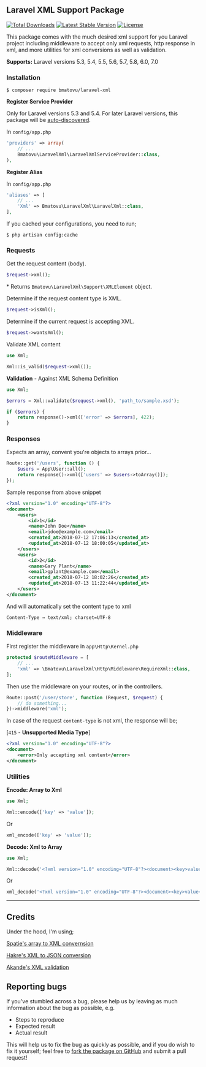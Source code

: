 ## Laravel XML Support Package

[![Total Downloads](https://poser.pugx.org/bmatovu/laravel-xml/downloads)](https://packagist.org/packages/bmatovu/laravel-xml)
[![Latest Stable Version](https://poser.pugx.org/bmatovu/laravel-xml/v/stable)](https://packagist.org/packages/bmatovu/laravel-xml)
[![License](https://poser.pugx.org/bmatovu/laravel-xml/license)](https://packagist.org/packages/bmatovu/laravel-xml)

This package comes with the much desired xml support for you Laravel project including middleware to accept only xml requests, 
http response in xml, and more utilities for xml conversions as well as validation.

**Supports:** Laravel versions 5.3, 5.4, 5.5, 5.6, 5.7, 5.8, 6.0, 7.0

### Installation

`$ composer require bmatovu/laravel-xml`

**Register Service Provider** 

Only for Laravel versions 5.3 and 5.4. For later Laravel versions, this package will be [auto-discovered](https://laravel.com/docs/master/packages#package-discovery).

In `config/app.php`

```php
'providers' => array(
    // ...
    Bmatovu\LaravelXml\LaravelXmlServiceProvider::class,
),
```

**Register Alias**

In `config/app.php`

```php
'aliases' => [
    // ...
    'Xml' => Bmatovu\LaravelXml\LaravelXml::class,
],
```

If you cached your configurations, you need to run;

`$ php artisan config:cache`

### Requests

Get the request content (body).

```php
$request->xml();
```

\* Returns `Bmatovu\LaravelXml\Support\XMLElement` object.

Determine if the request content type is XML.

```php
$request->isXml();
```

Determine if the current request is accepting XML.

```php
$request->wantsXml();
```

Validate XML content

```php
use Xml;

Xml::is_valid($request->xml());
```

**Validation** - Against XML Schema Definition
```php
use Xml;

$errors = Xml::validate($request->xml(), 'path_to/sample.xsd');

if ($errors) {
    return response()->xml(['error' => $errors], 422);
}
```

### Responses

Expects an array, convent you're objects to arrays prior...

```php
Route::get('/users', function () {
    $users = App\User::all();
    return response()->xml(['users' => $users->toArray()]);
});
```

Sample response from above snippet

```xml
<?xml version="1.0" encoding="UTF-8"?>
<document>
    <users>
        <id>1</id>
        <name>John Doe</name>
        <email>jdoe@example.com</email>
        <created_at>2018-07-12 17:06:13</created_at>
        <updated_at>2018-07-12 18:00:05</updated_at>
    </users>
    <users>
        <id>2</id>
        <name>Gary Plant</name>
        <email>gplant@example.com</email>
        <created_at>2018-07-12 18:02:26</created_at>
        <updated_at>2018-07-13 11:22:44</updated_at>
    </users>
</document>
```

And will automatically set the content type to xml

`Content-Type → text/xml; charset=UTF-8`

### Middleware

First register the middleware in `app\Http\Kernel.php`

```php
protected $routeMiddleware = [
    // ...
    'xml' => \Bmatovu\LaravelXml\Http\Middleware\RequireXml::class,
];
```

Then use the middleware on your routes, or in the controllers. 

```php
Route::post('/user/store', function (Request, $request) {
    // do something...
})->middleware('xml');
```

In case of the request `content-type` is not xml, the response will be; 

[`415` - **Unsupported Media Type**]

```xml
<?xml version="1.0" encoding="UTF-8"?>
<document>
    <error>Only accepting xml content</error>
</document>
```

### Utilities

**Encode: Array to Xml**

```php
use Xml;

Xml::encode(['key' => 'value']);
```

Or

```php
xml_encode(['key' => 'value']);
```


**Decode: Xml to Array**

```php
use Xml;

Xml::decode('<?xml version="1.0" encoding="UTF-8"?><document><key>value</key></document>');
```

Or

```php
xml_decode('<?xml version="1.0" encoding="UTF-8"?><document><key>value</key></document>');
```

<hr/>

Credits
---
Under the hood, I'm using;

[Spatie's array to XML convernsion](https://github.com/spatie/array-to-xml)

[Hakre's XML to JSON conversion](https://hakre.wordpress.com/2013/07/09/simplexml-and-json-encode-in-php-part-i)

[Akande's XML validation](https://medium.com/@Sirolad/validating-xml-against-xsd-in-php-5607f725955a)

Reporting bugs
--
If you've stumbled across a bug, please help us by leaving as much information about the bug as possible, e.g.

- Steps to reproduce
- Expected result
- Actual result

This will help us to fix the bug as quickly as possible, and if you do wish to fix it yourself; 
feel free to [fork the package on GitHub](https://github.com/mtvbrianking/laravel-xml) and submit a pull request!
